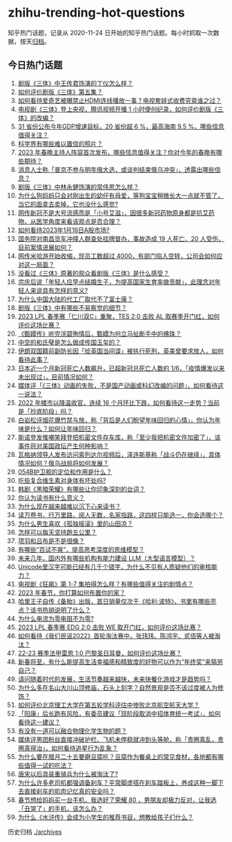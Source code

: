 # zhihu-trending-hot-questions

知乎热门话题，记录从 2020-11-24
日开始的知乎热门话题。每小时抓取一次数据，按天[归档](./archives)。

## 今日热门话题

<!-- BEGIN -->
<!-- 最后更新时间 Tue Jan 17 2023 02:00:55 GMT+0800 (China Standard Time) -->

1. [剧版《三体》中王传君饰演的丁仪怎么样？](https://www.zhihu.com/question/578896918)
1. [如何评价剧版《三体》第五集？](https://www.zhihu.com/question/579076003)
1. [如何看待爱奇艺被曝禁止HDMI连线播放一事？电视套娃式收费究竟谁之过？](https://www.zhihu.com/question/579017821)
1. [电视剧《三体》登上央视，腾讯视频开播 1 小时便创纪录，如何评价剧版《三体》的改编？](https://www.zhihu.com/question/579002657)
1. [31 省份公布今年GDP增速目标，20 省份超 6 %，最高海南 9.5 %，哪些信息值得关注？](https://www.zhihu.com/question/579006088)
1. [科学界有哪些难以置信的照片？](https://www.zhihu.com/question/578341056)
1. [2023 年春晚主持人阵容首次发布，哪些信息值得关注？你对今年的春晚有哪些期待？](https://www.zhihu.com/question/579009922)
1. [消息人士称「普京不参与明年俄大选，或谈判结束俄乌冲突」，透露出哪些信息？](https://www.zhihu.com/question/579012602)
1. [剧版《三体》中林永健饰演的常伟思怎么样？](https://www.zhihu.com/question/578886711)
1. [为什么狗妈妈只会对刚出生的幼仔有母爱，等狗宝宝稍微长大一点就不管了，当它的面拿去卖掉，它也没什么感觉?](https://www.zhihu.com/question/573857956)
1. [网传新冠不是大号流感而是「小号艾滋」，因很多新冠药物原身都是抗艾药物，从医学角度来看该观点是否合理？](https://www.zhihu.com/question/579008327)
1. [如何看待2023年1月16日A股市场?](https://www.zhihu.com/question/579015845)
1. [国务院对南昌货车冲撞人群查处挂牌督办，事故造成 19 人死亡、20 人受伤，目前案情进展如何？](https://www.zhihu.com/question/579014296)
1. [网传米哈游开始收缩，现员工数超过 4000，有部门陷入空转，公司会如何应对这一局面？](https://www.zhihu.com/question/578064251)
1. [没看过《三体》原著的观众看剧版《三体》是什么感受？](https://www.zhihu.com/question/578898732)
1. [宗庆后说「年轻人应早点结婚生子，为提高国家生育率做贡献」，此理念对年轻人来说具有怎样的意义?](https://www.zhihu.com/question/579061948)
1. [为什么中国大陆的代工厂取代不了富士康？](https://www.zhihu.com/question/497225723)
1. [剧版《三体》中有哪些不易察觉的细节？](https://www.zhihu.com/question/578899177)
1. [2023 LPL 春季赛「仁川双C」重聚，TES 2:0 击败 AL 取赛季开门红，如何评价这场比赛？](https://www.zhihu.com/question/579062929)
1. [《甄嬛传》听完浣碧殉情后，甄嬛为何立马扯断手中的佛珠？](https://www.zhihu.com/question/409774541)
1. [中空的和氏璧是怎么做成传国玉玺的？](https://www.zhihu.com/question/550432187)
1. [伊朗双国籍前副防长因「给英国当间谍」被执行死刑，英美曾要求放人，如何看待此事？](https://www.zhihu.com/question/578887100)
1. [日本近一个月新冠死亡人数飙升，已超新冠总死亡人数的 1/6，「疫情爆发以来未出现过」，目前情况如何？](https://www.zhihu.com/question/578684291)
1. [媒体评「《三体》动画的失败，不是国产动画或科幻改编的问题」，如何看待这一说法？](https://www.zhihu.com/question/579002285)
1. [2022 年楼市以降温收官，连续 16 个月环比下跌，如何看待这一走势？当前是「抄底阶段」吗？](https://www.zhihu.com/question/579005983)
1. [白岩松评烟花爆竹禁与放，称「背后是人们盼望年味回归的心情」，你认为年味是什么？如何让年味回归？](https://www.zhihu.com/question/579055378)
1. [斯诺登发推嘲笑拜登把机密文件存车库，称「至少我把机密文件加密了」，该事件将对美国政坛产生何种影响？](https://www.zhihu.com/question/578456246)
1. [瓦格纳领导人发布访问索列达尔视频后，泽连斯基称「战斗仍在继续」，具体情况如何？俄乌战局将如何发展？](https://www.zhihu.com/question/579010205)
1. [054B护卫舰的定位和作用是什么？](https://www.zhihu.com/question/578059721)
1. [吃些复合维生素对身体有坏处吗?](https://www.zhihu.com/question/290114916)
1. [韩剧《黑暗荣耀》有哪些让你印象深刻的台词？](https://www.zhihu.com/question/576958432)
1. [你认为读书有什么意义？](https://www.zhihu.com/question/579071318)
1. [为什么现在越来越难以沉下心来读书？](https://www.zhihu.com/question/578835961)
1. [读万卷书，行万里路，阅人无数，名家指路，这四样只能选一，你会选哪个？](https://www.zhihu.com/question/573887013)
1. [为什么男生喜欢《孤独摇滚》里的山田凉？](https://www.zhihu.com/question/578153079)
1. [怎样可以每天坚持跑五公里？](https://www.zhihu.com/question/575767269)
1. [项羽和吕布是不是很像？](https://www.zhihu.com/question/570474508)
1. [有哪些“百试不爽”，提高思考深度的思维模型？](https://www.zhihu.com/question/431330002)
1. [未来几年，国内外有哪些机构有能力建设 LLM（大型语言模型）？](https://www.zhihu.com/question/577674439)
1. [Unicode里汉字可能已经有几千个错字，为什么不见有人质疑他们的审核能力？](https://www.zhihu.com/question/578135470)
1. [电视剧《狂飙》第 1-7 集拍得怎么样？有哪些值得关注的剧情点？](https://www.zhihu.com/question/578719418)
1. [2023 年春节，你打算如何布置你的家？](https://www.zhihu.com/question/576524466)
1. [哈里王子自传《备胎》出版，首日销量仅次于《哈利·波特》，书里有哪些亮点？该书热销说明了什么？](https://www.zhihu.com/question/578085343)
1. [为什么电流为零电阻不为零?](https://www.zhihu.com/question/570278163)
1. [2023 LPL 春季赛 EDG 2:0 击败 WE 取开门红，如何评价这场比赛？](https://www.zhihu.com/question/579048325)
1. [如何看待《我们民谣2022》首轮淘汰赛中，张玮玮、陈鸿宇、贰佰等人被淘汰？](https://www.zhihu.com/question/578707055)
1. [22-23 赛季法甲雷恩 1:0 巴黎圣日耳曼，如何评价这场比赛？](https://www.zhihu.com/question/578947365)
1. [新春将至，有什么能提高生活幸福感和精致度的好物可以作为“年终奖”来犒劳自己？](https://www.zhihu.com/question/577136087)
1. [请问随着时代的发展，生活节奏越来越快，未来快餐化游戏才是趋势吗？](https://www.zhihu.com/question/572723043)
1. [为什么多在名山大川山顶修庙，石头上刻字？自然景观是否不该过度被人为修饰？](https://www.zhihu.com/question/577667018)
1. [如何评价北京理工大学在第五轮学科评估中惨败北京航空航天大学？](https://www.zhihu.com/question/578555974)
1. [「阳康」后长跑有风险，有委员建议「现阶段取消中招体育统一考试」，如何看待这一建议？](https://www.zhihu.com/question/578276738)
1. [有没有一道可以融合物理化学生物的题？](https://www.zhihu.com/question/499682974)
1. [媒体评男团粉丝直接冲破护栏、飞机未停稳就冲到头等舱，称「贵圈真乱，贵圈真得治」，如何看待追星行为乱象？](https://www.zhihu.com/question/578681419)
1. [为什么要在腊月二十五要磨豆腐吃？豆腐作为餐桌上的常见食材，各地都有哪些值得一试的吃法？](https://www.zhihu.com/question/578660419)
1. [唐宋以后具装重骑兵为什么被淘汰了?](https://www.zhihu.com/question/578828035)
1. [为什么许多老司机都强调备刹车？平常脚虚搭在刹车踏板上，养成这种一脚下去直接刹车的肌肉记忆真的安全吗？](https://www.zhihu.com/question/421351871)
1. [春节想给妈妈买一台手机，我选好了荣耀 80 ，男朋友却极力反对，让我选「丑哭了」的手机，该怎么办？](https://www.zhihu.com/question/578831386)
1. [为什么《水浒传》会成为小学生的推荐书目，想教给孩子们什么？](https://www.zhihu.com/question/391790918)

<!-- END -->

历史归档 [./archives](./archives)
